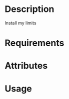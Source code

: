 Description
===========
Install my limits

Requirements
============

Attributes
==========

Usage
=====

